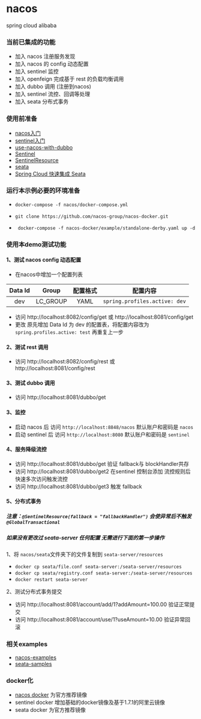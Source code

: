 # nacos
spring cloud alibaba
### 当前已集成的功能
* 加入 nacos 注册服务发现
* 加入 nacos 的 config 动态配置
* 加入 sentinel 监控
* 加入 openfeign 完成基于 rest 的负载均衡调用
* 加入 dubbo 调用 (注册到nacos)
* 加入 sentinel 流控、回调等处理
* 加入 seata 分布式事务

### 使用前准备
* [nacos入门](https://nacos.io/zh-cn/docs/quick-start.html)
* [sentinel入门](https://github.com/alibaba/Sentinel/wiki/%E6%8E%A7%E5%88%B6%E5%8F%B0#2-%E5%90%AF%E5%8A%A8%E6%8E%A7%E5%88%B6%E5%8F%B0)
* [use-nacos-with-dubbo](https://nacos.io/zh-cn/docs/use-nacos-with-dubbo.html)
* [Sentinel](https://github.com/alibaba/Sentinel/wiki/%E4%B8%BB%E6%B5%81%E6%A1%86%E6%9E%B6%E7%9A%84%E9%80%82%E9%85%8D#dubbo) 
* [SentinelResource](https://github.com/alibaba/Sentinel/wiki/%E6%B3%A8%E8%A7%A3%E6%94%AF%E6%8C%81) 
* [seata](https://seata.io/zh-cn/docs/user/quickstart.html) 
* [Spring Cloud 快速集成 Seata](https://github.com/seata/seata-samples/blob/master/doc/quick-integration-with-spring-cloud.md) 

### 运行本示例必要的环境准备
* ``` docker-compose -f nacos/docker-compose.yml ``` 

* ```git clone https://github.com/nacos-group/nacos-docker.git```

* ``` docker-compose -f nacos-docker/example/standalone-derby.yaml up -d```

### 使用本demo测试功能
#### 1、测试 nacos config 动态配置 
* 在nacos中增加一个配置列表 

|Data Id | Group    | 配置格式  | 配置内容 |
| :----: | :----: | :----:  | :----:  |
|dev     | LC_GROUP  | YAML    | ```spring.profiles.active: dev``` |

* 访问 http://localhost:8082/config/get 或  http://localhost:8081/config/get
* 更改 原先增加 Data Id 为 dev 的配置表，将配置内容改为 ```spring.profiles.active: test``` 再重复上一步

#### 2、测试 rest 调用
* 访问 http://localhost:8082/config/rest 或 http://localhost:8081/config/rest

#### 3、测试 dubbo 调用
* 访问 http://localhost:8081/dubbo/get

#### 3、监控
* 启动 nacos 后 访问 ``` http://localhost:8848/nacos ``` 默认账户和密码是 ```nacos```
* 启动 sentinel 后 访问 ``` http://localhost:8080 ``` 默认账户和密码是 ```sentinel```

#### 4、服务降级流控
* 访问 http://localhost:8081/dubbo/get   验证 fallback与 blockHandler共存
* 访问 http://localhost:8081/dubbo/get2  在sentinel 控制台添加 流控规则后快速多次访问触发流控
* 访问 http://localhost:8081/dubbo/get3  触发 fallback

#### 5、分布式事务 
##### 注意：``` @SentinelResource(fallback = "fallbackHandler") ``` 会使异常后不触发 ```@GlobalTransactional ``` 
#####  如果没有更改过 seata-server 任何配置 无需进行下面的第一步操作
1、将 ``` nacos/seata ```文件夹下的文件复制到 ```seata-server/resources``` 
* ```docker cp seata/file.conf seata-server:/seata-server/resources```
* ```docker cp seata/registry.conf seata-server:/seata-server/resources```
* ```docker restart seata-server```

2、测试分布式事务提交
* 访问 http://localhost:8081/account/add/1?addAmount=100.00  验证正常提交
* 访问 http://localhost:8081/account/use/1?useAmount=10.00   验证异常回滚

### 相关examples
* [nacos-examples](https://github.com/nacos-group/nacos-examples) 
* [seata-samples](https://github.com/seata/seata-samples) 

### docker化
* [nacos docker](https://nacos.io/en-us/docs/quick-start-docker.html) 为官方推荐镜像  
* sentinel docker 增加基础的docker镜像及基于1.7.1的阿里云镜像
* seata docker 为官方推荐镜像

